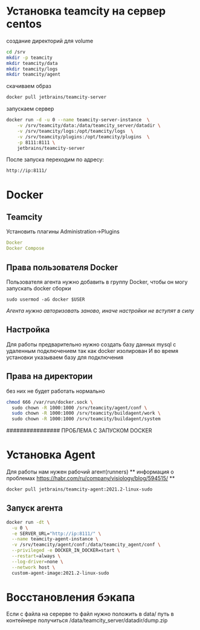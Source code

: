 # Установка teamcity на сервер centos

создание директорий для volume

```bash
cd /srv
mkdir -p teamcity
mkdir teamcity/data
mkdir teamcity/logs
mkdir teamcity/agent
```

скачиваем образ
```bash
docker pull jetbrains/teamcity-server
```

запускаем сервер

```bash
docker run -d -u 0 --name teamcity-server-instance  \
    -v /srv/teamcity/data:/data/teamcity_server/datadir \
    -v /srv/teamcity/logs:/opt/teamcity/logs  \
    -v /srv/teamcity/plugins:/opt/teamcity/plugins  \
    -p 8111:8111 \
    jetbrains/teamcity-server
```

После запуска переходим по адресу: 
```
http://ip:8111/
```

# Docker 

## Teamcity

Установить плагины
Administration->Plugins

```yaml
Docker
Docker Compose
```

## Права пользователя Docker

Пользователя агента нужно добавить в группу Docker, чтобы он могу запускать docker сборки
```
sudo usermod -aG docker $USER
```
*Агента нужно авторизовать заново, иначе настройки не вступят в силу*

## Настройка

Для работы предварительно нужно создать базу данных mysql с удаленным подключением так как docker изолирован
И во время установки указываем базу для подключения


## Права на директории

без них не будет работать нормально

```bash
chmod 666 /var/run/docker.sock \
  sudo chown -R 1000:1000 /srv/teamcity/agent/conf \ 
  sudo chown -R 1000:1000 /srv/teamcity/buildagent/work \
  sudo chown -R 1000:1000 /srv/teamcity/buildagent/system
```



################ ПРОБЛЕМА С ЗАПУСКОМ DOCKER

# Установка Agent 

Для работы нам нужен рабочий агент(runners)
** информация о проблемах https://habr.com/ru/company/visiology/blog/594515/ **

```bash
docker pull jetbrains/teamcity-agent:2021.2-linux-sudo
```


## Запуск агента

```bash
docker run -dt \
  -u 0 \
  -e SERVER_URL="http://ip:8111/" \
  --name teamcity-agent-instance \
  -v /srv/teamcity/agent/conf:/data/teamcity_agent/conf \
  --privileged -e DOCKER_IN_DOCKER=start \
  --restart=always \
  --log-driver=none \
  --network host \
  custom-agent-image:2021.2-linux-sudo
```


# Восстановления бэкапа

Если с файла на серерве то файл нужно положить в 
data/
путь в контейнере получиться 
/data/teamcity_server/datadir/dump.zip
